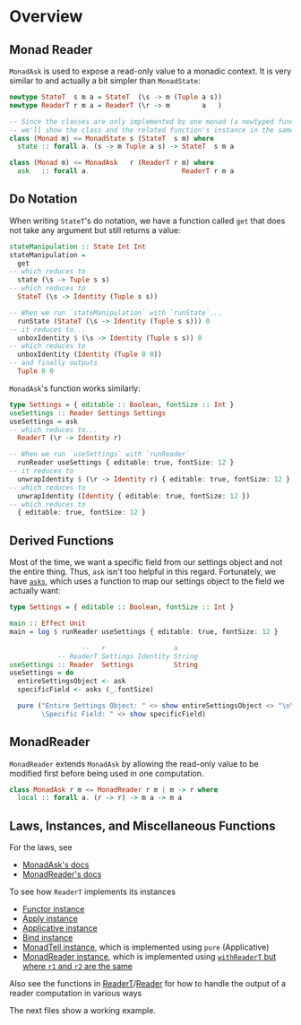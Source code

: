 # Overview

## Monad Reader

`MonadAsk` is used to expose a read-only value to a monadic context. It is very similar to and actually a bit simpler than `MonadState`:
```purescript
newtype StateT  s m a = StateT  (\s -> m (Tuple a s))
newtype ReaderT r m a = ReaderT (\r -> m        a   )

-- Since the classes are only implemented by one monad (a newtyped function)
-- we'll show the class and the related function's instance in the same block:
class (Monad m) <= MonadState s (StateT  s m) where
  state :: forall a. (s -> m Tuple a s) -> StateT  s m a

class (Monad m) <= MonadAsk   r (ReaderT r m) where
  ask   :: forall a.                       ReaderT r m a
```

## Do Notation

When writing `StateT`'s do notation, we have a function called `get` that does not take any argument but still returns a value:
```purescript
stateManipulation :: State Int Int
stateManipulation =
  get
-- which reduces to
  state (\s -> Tuple s s)
-- which reduces to
  StateT (\s -> Identity (Tuple s s))

-- When we run `stateManipulation` with `runState`...
  runState (StateT (\s -> Identity (Tuple s s))) 0
-- it reduces to...
  unboxIdentity $ (\s -> Identity (Tuple s s)) 0
-- which reduces to
  unboxIdentity (Identity (Tuple 0 0))
-- and finally outputs
  Tuple 0 0
```

`MonadAsk`'s function works similarly:
```purescript
type Settings = { editable :: Boolean, fontSize :: Int }
useSettings :: Reader Settings Settings
useSettings = ask
-- which reduces to...
  ReaderT (\r -> Identity r)

-- When we run `useSettings` with `runReader`
  runReader useSettings { editable: true, fontSize: 12 }
-- it reduces to
  unwrapIdentity $ (\r -> Identity r) { editable: true, fontSize: 12 }
-- which reduces to
  unwrapIdentity (Identity { editable: true, fontSize: 12 })
-- which reduces to
  { editable: true, fontSize: 12 }
```

## Derived Functions

Most of the time, we want a specific field from our settings object and not the entire thing. Thus, `ask` isn't too helpful in this regard. Fortunately, we have [`asks`](https://pursuit.purescript.org/packages/purescript-transformers/4.1.0/docs/Control.Monad.Reader.Class#v:asks), which uses a function to map our settings object to the field we actually want:
```purescript
type Settings = { editable :: Boolean, fontSize :: Int }

main :: Effect Unit
main = log $ runReader useSettings { editable: true, fontSize: 12 }

                  --   r                 a
            -- ReaderT Settings Identity String
useSettings :: Reader  Settings          String
useSettings = do
  entireSettingsObject <- ask
  specificField <- asks (_.fontSize)

  pure ("Entire Settings Object: " <> show entireSettingsObject <> "\n\
        \Specific Field: " <> show specificField)
```

## MonadReader

`MonadReader` extends `MonadAsk` by allowing the read-only value to be modified first before being used in one computation.
```purescript
class MonadAsk r m <= MonadReader r m | m -> r where
  local :: forall a. (r -> r) -> m a -> m a
```

## Laws, Instances, and Miscellaneous Functions

For the laws, see
- [MonadAsk's docs](https://pursuit.purescript.org/packages/purescript-transformers/4.1.0/docs/Control.Monad.Reader.Class)
- [MonadReader's docs]()

To see how `ReaderT` implements its instances
- [Functor instance](https://github.com/purescript/purescript-transformers/blob/v4.1.0/src/Control/Monad/Reader/Trans.purs#L50)
- [Apply instance](https://github.com/purescript/purescript-transformers/blob/v4.1.0/src/Control/Monad/Reader/Trans.purs#L53)
- [Applicative instance](https://github.com/purescript/purescript-transformers/blob/v4.1.0/src/Control/Monad/Reader/Trans.purs#L56)
- [Bind instance](https://github.com/purescript/purescript-transformers/blob/v4.1.0/src/Control/Monad/Reader/Trans.purs#L67)
- [MonadTell instance](https://github.com/purescript/purescript-transformers/blob/v4.1.0/src/Control/Monad/Reader/Trans.purs#L100), which is implemented using `pure` (Applicative)
- [MonadReader instance](https://github.com/purescript/purescript-transformers/blob/v4.1.0/src/Control/Monad/Reader/Trans.purs#L103), which is implemented using [`withReaderT` but where `r1` and `r2` are the same](https://github.com/purescript/purescript-transformers/blob/v4.1.0/src/Control/Monad/Reader/Trans.purs#L45)

Also see the functions in [ReaderT](https://pursuit.purescript.org/packages/purescript-transformers/4.1.0/docs/Control.Monad.Reader.Trans#t:ReaderT)/[Reader](https://pursuit.purescript.org/packages/purescript-transformers/4.1.0/docs/Control.Monad.Reader#t:Reader) for how to handle the output of a reader computation in various ways

The next files show a working example.
